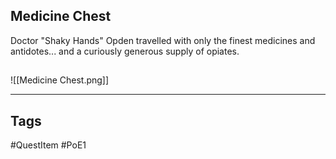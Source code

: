 ## Medicine Chest
Doctor "Shaky Hands" Opden travelled with only the
finest medicines and antidotes... and a curiously
generous supply of opiates.
## 
![[Medicine Chest.png]]

---
## Tags
#QuestItem
#PoE1